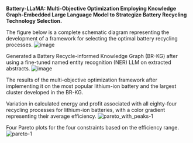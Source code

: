 **Battery-LLaMA: Multi-Objective Optimization Employing Knowledge Graph-Embedded Large Language Model to Strategize Battery Recycling Technology Selection.**

The figure below is a complete schematic diagram representing the development of a framework for selecting the optimal battery recycling processes.
![image](https://github.com/user-attachments/assets/6a984a9a-ffb8-49db-806c-42f027d482d7)

Generated a Battery Recycle-informed Knowledge Graph (BR-KG) after using a fine-tuned named entity recognition (NER) LLM on extracted abstracts.
![image](https://github.com/user-attachments/assets/109f72bd-6c10-4a10-b305-ffab7048d225)

The results of the multi-objective optimization framework after implementing it on the most popular lithium-ion battery and the largest cluster developed in the BR-KG.

Variation in calculated energy and profit associated with all eighty-four recycling processes for lithium-ion batteries, with a color gradient representing their average efficiency. 
![pareto_with_peaks-1](https://github.com/user-attachments/assets/fc9f8cfb-be2c-470f-82e9-81830ea37281)

Four Pareto plots for the four constraints based on the efficiency range.
![pareto-1](https://github.com/user-attachments/assets/49333ea0-b678-4760-b4a7-dc8b59bf61e8)


